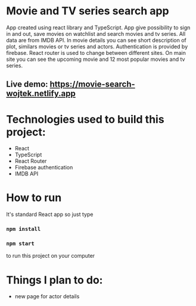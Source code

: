 # Movie and TV series search app

App created using react library and TypeScript. App give possibility to sign in and out, save movies on watchlist and search movies and tv series. All data are from IMDB API. In movie details you can see short description of plot, similars movies or tv series and actors. Authentication is provided by firebase. React router is used to change between different sites. On main site you can see the upcoming movie and 12 most popular movies and tv series.

## Live demo: https://movie-search-wojtek.netlify.app

# Technologies used to build this project:
* React
* TypeScript
* React Router
* Firebase authentication
* IMDB API

# How to run
It's standard React app so just type
### `npm install`
### `npm start`
to run this project on your computer

# Things I plan to do:
* new page for actor details
